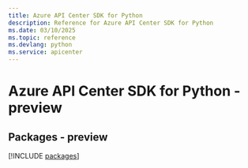 ```yaml
---
title: Azure API Center SDK for Python
description: Reference for Azure API Center SDK for Python
ms.date: 03/10/2025
ms.topic: reference
ms.devlang: python
ms.service: apicenter
---
```

# Azure API Center SDK for Python - preview
## Packages - preview
[!INCLUDE [packages](api-center-index.md)]